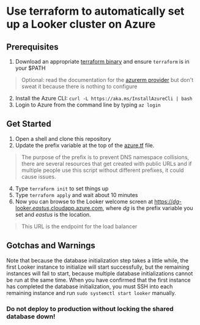 # Use terraform to automatically set up a Looker cluster on Azure

## Prerequisites
1. Download an appropriate [terraform binary](https://www.terraform.io/downloads.html) and ensure `terraform` is in your $PATH
> Optional: read the documentation for the [azurerm provider](https://www.terraform.io/docs/providers/azurerm/index.html) but don't sweat it because there is nothing to configure
2. Install the Azure CLI:
`curl -L https://aka.ms/InstallAzureCli | bash`
3. Login to Azure from the command line by typing `az login`

## Get Started
1. Open a shell and clone this repository
2. Update the prefix variable at the top of the [azure.tf](https://github.com/drewgillson/azure_looker_cluster/blob/master/azure.tf) file.
> The purpose of the prefix is to prevent DNS namespace collisions, there are several resources that get created with public URLs and if multiple people use this script without different prefixes, it could cause issues.
4. Type `terraform init` to set things up
5. Type `terraform apply` and wait about 10 minutes
6. Now you can browse to the Looker welcome screen at [https://*dg*-looker.*eastus*.cloudapp.azure.com](https://dg-looker.eastus.cloudapp.azure.com), where *dg* is the prefix variable you set and *eastus* is the location.
> This URL is the endpoint for the load balancer

## Gotchas and Warnings

Note that because the database initialization step takes a little while, the first Looker instance to initialize will start successfully, but the remaining instances will fail to start, because multiple database initializations cannot be run at the same time. When you have confirmed that the first instance has completed the database initialization, you must SSH into each remaining instance and run `sudo systemctl start looker` manually.

### Do not deploy to production without locking the shared database down! ###